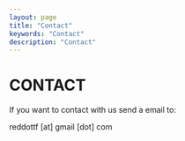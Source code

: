 ```yaml
---
layout: page
title: "Contact"
keywords: "Contact"
description: "Contact"
---
```


# CONTACT 
If you want to contact with us send a email to: <p class="big">reddottf [at] gmail [dot] com</p>